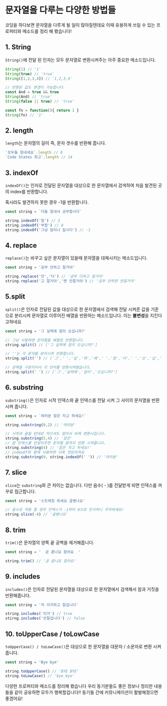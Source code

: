 # 문자열을 다루는 다양한 방법들

코딩을 하다보면 문자열을 다루게 될 일이 많아질텐데요 이때 유용하게 쓰일 수 있는 프로퍼티와 메소드를 정리 해 봤습니다! 

## 1. String

`String()`에 전달 된 인자는 모두 문자열로 변환시켜주는 아주 중요한 메소드입니다.

```jsx
String(1) // '1'
String(true) // 'true'
String([1,2,3,4]) // '1,2,3,4'

// 반환된 값도 변경이 가능합니다.
const And = true && true
String(And) // 'true'
String(false || true) // 'true'

const fn = function(){ return 1 }
String(fn) // '1'
```

## 2. length

`length`는 문자열의 길이 즉, 문자 갯수를 반환해 줍니다.

```jsx
`모두들 힘내세요`.length // 8
`Code States 최고`.length // 14
```

## 3. indexOf

`indexOf()`는 인자로 전달된 문자열을 대상으로 한 문자열에서 검색하여 처음 발견된 곳의 index를 반환합니다. 

혹시라도 발견하지 못한 경우 -1을 반환합니다.

```jsx
const string = `다들 힘내서 공부합시다`

string.indexOf('힘') // 3
string.indexOf('부합') // 8
string.indexOf('그냥 잠이나 잡시다') // -1
```

## 4. replace

`replace()`는 바꾸고 싶은 문자열이 있을때 문자열을 대체시키는 메소드입니다.

```jsx
const string = '공부 안하고 잘거야'

string.replace('안','다') // '공부 다하고 잘거야'
string.replace('고 잘거야','면 안잘거야') // '공부 안하면 안잘거야'
```

## 5.split

`split()`은 인자로 전달된 값을 대상으로 한 문자열에서 검색해 전달 시켜준 값을 기준으로 분리시켜 문자열로 이루어진 배열을 반환하는 메소드입니다. 이는 **불변성**을 지킨다고하네요

```jsx
const string = '그 실력에 잠이 오십니까?'

// 그냥 사용하면 문자열을 배열로 반환합니다.
string.split() // ['그 실력에 잠이 오십니까?']

// ''는 각 문자를 분리시켜 반환합니다.
string.split('') // ['그',' ','실','력','에',' ','잠','이',' ','오','십','니','까','?',]

// 공백을 구분지어서 각 단어를 반환시켜봤습니다.
string.split(' ') // ['그','실력에','잠이','오십니까?']
```

## 6. substring

`substring()`은 인자로 시작 인덱스와 끝 인덱스를 전달 시켜 그 사이의 문자열을 반환시켜 줍니다.

```jsx
const string = `여러분 잠은 자고 하세요!`

string.substring(0,2) // '여러분'

// 시작과 끝을 반대로 적으셔도 알아서 바꿔 변환시킵니다.
string.substring(5,4) // '잠은'
// 끝 인덱스를 안넣어주면 문자열 끝까지 반환 시켜줍니다.
string.substring(4) // '잠은 자고 하세요!'
// indexOf와 함께 사용하면 더욱 멋있어져요
string.substring(0, string.indexOf(' ')) // '여러분'
```

## 7. slice

`slice`는 `substring`와 큰 차이는 없습니다. 다만 음수( - )를 전달받게 되면 인덱스를 꺼꾸로 접근합니다.

```jsx
const string = '스트레칭 하세요 골병나요'

// 음수로 적용 할 경우 인덱스가 -1부터 0으로 인식하니 주의하세요! 
string.slice(-4) // '골병나요'
```

## 8. trim

`trim()`은 문자열의 양쪽 끝 공백을 제거해줍니다.

```jsx
const string = '  곧 끝나요 참아요  ' 

string.trim() // '곧 끝나요 참아요'
```

## 9. includes

`includes()`은 인자로 전달된 문자열을 대상으로 한 문자열에서 검색해서 참과 거짓을 반환해줍니다.

```jsx
const string = '저 이거하고 잘겁니다'

string.includes('이거') // true
stirng.includes('안잘겁니다') // false 
```

## 10. toUpperCase / toLowCase

`toUpperCase() / toLowCase()`은 대상으로 한 문자열을 대문자 / 소문자로 변환 시켜줍니다.

```jsx
const string = 'Bye bye'

string.toUpperCase() // 'BYE BYE'
string.toLowCase() // 'bye bye'
```

다양한 프로퍼티와 메소드를 정리해 봤습니다 우리 동기분들도 좋은 정보나 정리한 내용들을 같이 공유하면  모두가 행복할겁니다!! 동기들 간에 커뮤니케이션이 활발해졌으면 좋겠어요!